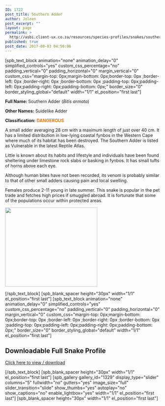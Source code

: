 ```yaml
---
ID: 1722
post_title: Southern Adder
author: Joleen
post_excerpt: ""
layout: page
permalink: >
  http://asbi.client-ux.co.za/resources/species-profiles/snakes/southern-africa/southern-adder/
published: true
post_date: 2017-08-03 04:56:06
---
```

[spb_text_block animation="none" animation_delay="0" simplified_controls="yes" custom_css_percentage="no" padding_vertical="0" padding_horizontal="0" margin_vertical="0" custom_css="margin-top: 0px;margin-bottom: 0px;border-top: 0px ;border-left: 0px ;border-right: 0px ;border-bottom: 0px ;padding-top: 0px;padding-left: 0px;padding-right: 0px;padding-bottom: 0px;" border_size="0" border_styling_global="default" width="1/1" el_position="first last"]

<strong>Full Name: </strong>Southern Adder (<em>Bitis armata</em>)

<strong>Other Names:</strong> Suidelike Adder

<strong>Classification:</strong> <strong><span style="color: #f17710;">DANGEROUS</span></strong>

A small adder averaging 28 cm with a maximum length of just over 40 cm. It has a limited distribution in low-lying coastal fynbos in the Western Cape where much of its habitat has been destroyed. The Southern Adder is listed as Vulnerable in the latest Reptile Atlas.

Little is known about its habits and lifestyle and individuals have been found sheltering under limestone rock slabs or basking in fynbos. It has small tufts of horns above each eye.

Although human bites have not been recorded, its venom is probably similar to that of other small adders causing pain and local swelling.

Females produce 2-11 young in late summer. This snake is popular in the pet trade and fetches high prices if smuggled abroad. It is fortunate that some of the populations occur within protected areas.

<a href="http://asbi.client-ux.co.za/wp-content/uploads/2016/06/Southern_Adder_DIST_web.jpg"><img class="alignnone wp-image-888 size-medium" src="http://asbi.client-ux.co.za/wp-content/uploads/2016/06/Southern_Adder_DIST_web-300x257.jpg" width="300" height="257" /></a>

[/spb_text_block] [spb_blank_spacer height="30px" width="1/1" el_position="first last"] [spb_text_block animation="none" animation_delay="0" simplified_controls="yes" custom_css_percentage="no" padding_vertical="0" padding_horizontal="0" margin_vertical="0" custom_css="margin-top: 0px;margin-bottom: 0px;border-top: 0px ;border-left: 0px ;border-right: 0px ;border-bottom: 0px ;padding-top: 0px;padding-left: 0px;padding-right: 0px;padding-bottom: 0px;" border_size="0" border_styling_global="default" width="1/1" el_position="first last"]
<h2>Downloadable Full Snake Profile</h2>
<a href="http://asbi.client-ux.co.za/wp-content/uploads/2016/06/20170803_ASI_SP_Southern_Adder_A4_DESKTOP.pdf" target="_blank">Click here to view / download</a>

[/spb_text_block] [spb_blank_spacer height="30px" width="1/1" el_position="first last"] [spb_gallery gallery_id="1329" display_type="slider" columns="5" fullwidth="no" gutters="yes" image_size="full" slider_transition="slide" show_thumbs="yes" autoplay="no" show_captions="no" enable_lightbox="yes" width="1/1" el_position="first last"] [spb_blank_spacer height="30px" width="1/1" el_position="first last"]
